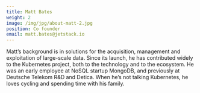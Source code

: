 ```yaml
---
title: Matt Bates
weight: 2
image: /img/jpg/about-matt-2.jpg
position: Co founder
email: matt.bates@jetstack.io 
---
```


Matt’s background is in solutions for the acquisition, management and exploitation of large-scale data. Since its launch, he has contributed widely to the Kubernetes project, both to the technology and to the ecosystem. He was an early employee at NoSQL startup MongoDB, and previously at Deutsche Telekom R&D and Detica. When he’s not talking Kubernetes, he loves cycling and spending time with his family.
